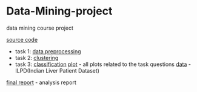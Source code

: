 # Data-Mining-project
 data mining course project

[source code](https://github.com/Maplexc/Data-Mining-project/tree/master/45189915/Code)
* task 1: [data preprocessing](https://github.com/Maplexc/Data-Mining-project/blob/master/45189915/Code/myPreparation.r)
* task 2: [clustering](https://github.com/Maplexc/Data-Mining-project/blob/master/45189915/Code/myClustering.r)
* task 3: [classification](https://github.com/Maplexc/Data-Mining-project/blob/master/45189915/Code/myClassification.r)
[plot](https://github.com/Maplexc/Data-Mining-project/tree/master/45189915/Plot) - all plots related to the task questions
[data](https://github.com/Maplexc/Data-Mining-project/tree/master/45189915/Data) - ILPD(Indian Liver Patient Dataset)

[final report](https://github.com/Maplexc/Data-Mining-project/blob/master/45189915/Report.pdf) - analysis report
